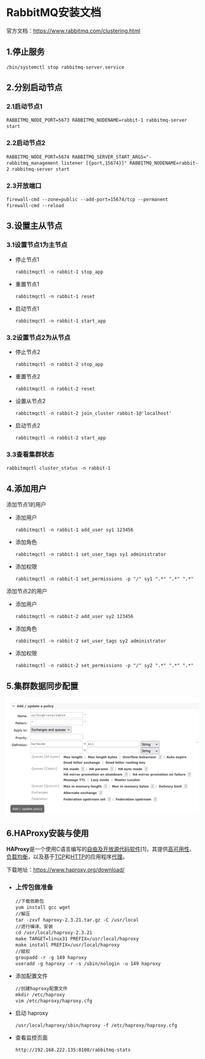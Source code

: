 # RabbitMQ安装文档

官方文档：https://www.rabbitmq.com/clustering.html

## 1.停止服务

```shell
/bin/systemctl stop rabbitmq-server.service
```



## 2.分别启动节点

### 2.1启动节点1

```shell
RABBITMQ_NODE_PORT=5673 RABBITMQ_NODENAME=rabbit-1 rabbitmq-server start
```



### 2.2启动节点2

```shell
RABBITMQ_NODE_PORT=5674 RABBITMQ_SERVER_START_ARGS="-rabbitmq_management listener [{port,15674}]" RABBITMQ_NODENAME=rabbit-2 rabbitmq-server start
```

### 2.3开放端口

```shell
firewall-cmd --zone=public --add-port=15674/tcp --permanent
firewall-cmd --reload
```

## 3.设置主从节点

### 3.1设置节点1为主节点

- 停止节点1

  ```shell
  rabbitmqctl -n rabbit-1 stop_app
  ```

- 重置节点1

  ```shell
  rabbitmqctl -n rabbit-1 reset
  ```

- 启动节点1

  ```shell
  rabbitmqctl -n rabbit-1 start_app
  ```

  

### 3.2设置节点2为从节点

- 停止节点2

  ```shell
  rabbitmqctl -n rabbit-2 stop_app
  ```

- 重置节点2

  ```shell
  rabbitmqctl -n rabbit-2 reset
  ```

- 设置从节点2

  ```shell
  rabbitmqctl -n rabbit-2 join_cluster rabbit-1@'localhost'
  ```

- 启动节点2

  ```shell
  rabbitmqctl -n rabbit-2 start_app
  ```



### 3.3查看集群状态

```shell
rabbitmqctl cluster_status -n rabbit-1
```



## 4.添加用户

添加节点1的用户

- 添加用户

  ```shell
  rabbitmqctl -n rabbit-1 add_user sy1 123456
  ```

- 添加角色

  ```shell
  rabbitmqctl -n rabbit-1 set_user_tags sy1 administrator
  ```

- 添加权限

  ```shell
  rabbitmqctl -n rabbit-1 set_permissions -p "/" sy1 ".*" ".*" ".*"
  ```

添加节点2的用户

- 添加用户

  ```shell
  rabbitmqctl -n rabbit-2 add_user sy2 123456
  ```

- 添加角色

  ```shell
  rabbitmqctl -n rabbit-2 set_user_tags sy2 administrator
  ```

- 添加权限

  ```shell
  rabbitmqctl -n rabbit-2 set_permissions -p "/" sy2 ".*" ".*" ".*"
  ```





## 5.集群数据同步配置

![image-20230110180349786](../配套资料/picture/image-20230110180349786.png)





## 6.HAProxy安装与使用

**HAProxy**是一个使用C语言编写的[自由及开放源代码软件](https://baike.baidu.com/item/自由及开放源代码软件?fromModule=lemma_inlink)[1]，其提供[高可用性](https://baike.baidu.com/item/高可用性/909038?fromModule=lemma_inlink)、[负载均衡](https://baike.baidu.com/item/负载均衡/932451?fromModule=lemma_inlink)，以及基于[TCP](https://baike.baidu.com/item/TCP?fromModule=lemma_inlink)和[HTTP](https://baike.baidu.com/item/HTTP?fromModule=lemma_inlink)的应用程序[代理](https://baike.baidu.com/item/代理/3242667?fromModule=lemma_inlink)。

下载地址：https://www.haproxy.org/download/

- ### 上传包做准备

  ```shell
  //下载依赖包
  yum install gcc wget
  //解压
  tar -zxvf haproxy-2.3.21.tar.gz -C /usr/local
  //进行编译、安装
  cd /usr/local/haproxy-2.3.21
  make TARGET=linux31 PREFIX=/usr/local/haproxy
  make install PREFIX=/usr/local/haproxy
  //赋权
  groupadd -r -g 149 haproxy
  useradd -g haproxy -r -s /sbin/nologin -u 149 haproxy
  ```

  

- 添加配置文件

  ```shell
  //创建haproxy配置文件
  mkdir /etc/haproxy
  vim /etc/haproxy/haproxy.cfg
  ```

- 启动 haproxy

  ```shell
  /usr/local/haproxy/sbin/haproxy -f /etc/haproxy/haproxy.cfg
  ```

- 查看监控页面

  ```shell
  http://192.168.222.135:8100/rabbitmq-stats
  ```

  
